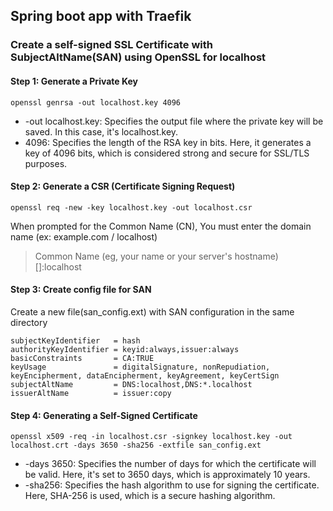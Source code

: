 ## Spring boot app with Traefik 

### Create a self-signed SSL Certificate with SubjectAltName(SAN) using OpenSSL for localhost

#### Step 1: Generate a Private Key

```
openssl genrsa -out localhost.key 4096
```
- -out localhost.key: Specifies the output file where the private key will be saved. In this case, it's localhost.key.
- 4096: Specifies the length of the RSA key in bits. Here, it generates a key of 4096 bits, which is considered strong and secure for SSL/TLS purposes.

#### Step 2: Generate a CSR (Certificate Signing Request)
```
openssl req -new -key localhost.key -out localhost.csr
```
When prompted for the Common Name (CN), You must enter the domain name (ex: example.com / localhost)
>  Common Name (eg, your name or your server's hostname) []:localhost

#### Step 3: Create config file for SAN
Create a new file(san_config.ext) with SAN configuration in the same directory
```
subjectKeyIdentifier   = hash
authorityKeyIdentifier = keyid:always,issuer:always
basicConstraints       = CA:TRUE
keyUsage               = digitalSignature, nonRepudiation, keyEncipherment, dataEncipherment, keyAgreement, keyCertSign
subjectAltName         = DNS:localhost,DNS:*.localhost
issuerAltName          = issuer:copy
```

#### Step 4: Generating a Self-Signed Certificate
```
openssl x509 -req -in localhost.csr -signkey localhost.key -out localhost.crt -days 3650 -sha256 -extfile san_config.ext
```
- -days 3650: Specifies the number of days for which the certificate will be valid. Here, it's set to 3650 days, which is approximately 10 years.
- -sha256: Specifies the hash algorithm to use for signing the certificate. Here, SHA-256 is used, which is a secure hashing algorithm.


